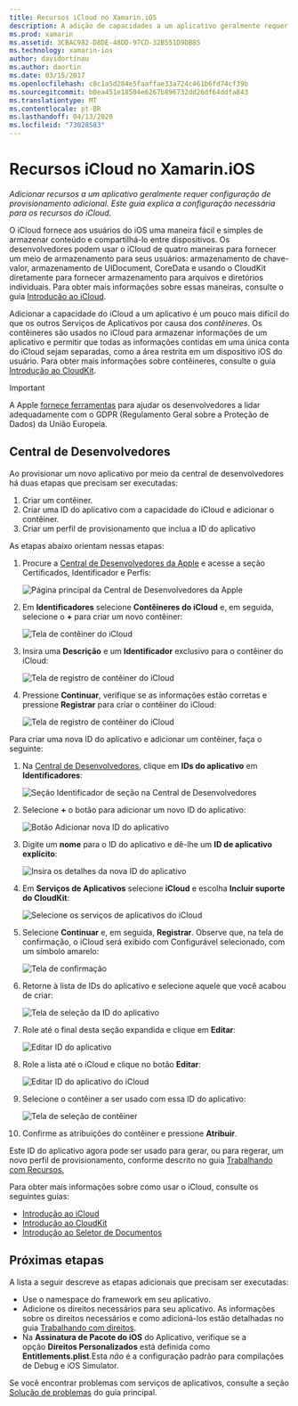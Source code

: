 ```yaml
---
title: Recursos iCloud no Xamarin.iOS
description: A adição de capacidades a um aplicativo geralmente requer uma configuração de provisionamento adicional. Este guia explica a configuração necessária para as funcionalidades do iCloud.
ms.prod: xamarin
ms.assetid: 3CBAC982-D8DE-48DD-97CD-32B551D9DB85
ms.technology: xamarin-ios
author: davidortinau
ms.author: daortin
ms.date: 03/15/2017
ms.openlocfilehash: c8c1a5d284e5faaffae33a724c461b6fd74cf39b
ms.sourcegitcommit: b0ea451e18504e6267b896732dd26df64ddfa843
ms.translationtype: MT
ms.contentlocale: pt-BR
ms.lasthandoff: 04/13/2020
ms.locfileid: "73028583"
---
```

# <a name="icloud-capabilities-in-xamarinios"></a>Recursos iCloud no Xamarin.iOS

_Adicionar recursos a um aplicativo geralmente requer configuração de provisionamento adicional. Este guia explica a configuração necessária para os recursos do iCloud._

O iCloud fornece aos usuários do iOS uma maneira fácil e simples de armazenar conteúdo e compartilhá-lo entre dispositivos. Os desenvolvedores podem usar o iCloud de quatro maneiras para fornecer um meio de armazenamento para seus usuários: armazenamento de chave-valor, armazenamento de UIDocument, CoreData e usando o CloudKit diretamente para fornecer armazenamento para arquivos e diretórios individuais. Para obter mais informações sobre essas maneiras, consulte o guia [Introdução ao iCloud](~/ios/data-cloud/introduction-to-icloud.md).

Adicionar a capacidade do iCloud a um aplicativo é um pouco mais difícil do que os outros Serviços de Aplicativos por causa dos _contêineres_. Os contêineres são usados no iCloud para armazenar informações de um aplicativo e permitir que todas as informações contidas em uma única conta do iCloud sejam separadas, como a área restrita em um dispositivo iOS do usuário. Para obter mais informações sobre contêineres, consulte o guia [Introdução ao CloudKit](~/ios/data-cloud/intro-to-cloudkit.md).

> [!IMPORTANT]
> A Apple [fornece ferramentas](https://developer.apple.com/support/allowing-users-to-manage-data/) para ajudar os desenvolvedores a lidar adequadamente com o GDPR (Regulamento Geral sobre a Proteção de Dados) da União Europeia.

<a name="icloud-developer-center" />

## <a name="developer-center"></a>Central de Desenvolvedores

Ao provisionar um novo aplicativo por meio da central de desenvolvedores há duas etapas que precisam ser executadas:

1. Criar um contêiner.
2. Criar uma ID do aplicativo com a capacidade do iCloud e adicionar o contêiner.
3. Criar um perfil de provisionamento que inclua a ID do aplicativo

As etapas abaixo orientam nessas etapas:

1. Procure a [Central de Desenvolvedores da Apple](https://developer.apple.com/account/) e acesse a seção Certificados, Identificador e Perfis: 
    
     ![Página principal da Central de Desenvolvedores da Apple](icloud-capabilities-images/image22.png)

2. Em **Identificadores** selecione **Contêineres do iCloud** e, em seguida, selecione o **+** para criar um novo contêiner:  
    
    ![Tela de contêiner do iCloud](icloud-capabilities-images/image23.png)

3. Insira uma **Descrição** e um **Identificador** exclusivo para o contêiner do iCloud: 
    
    ![Tela de registro de contêiner do iCloud](icloud-capabilities-images/image24.png)

4. Pressione **Continuar**, verifique se as informações estão corretas e pressione **Registrar** para criar o contêiner do iCloud:  
    
    ![Tela de registro de contêiner do iCloud](icloud-capabilities-images/image25.png)

Para criar uma nova ID do aplicativo e adicionar um contêiner, faça o seguinte:

1. Na [Central de Desenvolvedores](https://developer.apple.com/account/), clique em **IDs do aplicativo** em **Identificadores**: 
    
    ![Seção Identificador de seção na Central de Desenvolvedores](icloud-capabilities-images/image26.png)

2. Selecione **+** o botão para adicionar um novo ID do aplicativo: 
    
    ![Botão Adicionar nova ID do aplicativo](icloud-capabilities-images/image27.png)

3. Digite um **nome** para o ID do aplicativo e dê-lhe um **ID de aplicativo explícito**:
    
    ![Insira os detalhes da nova ID do aplicativo](icloud-capabilities-images/image28.png)

4. Em **Serviços de Aplicativos** selecione **iCloud** e escolha **Incluir suporte do CloudKit**:
    
    ![Selecione os serviços de aplicativos do iCloud](icloud-capabilities-images/image29.png)

5. Selecione **Continuar** e, em seguida, **Registrar**. Observe que, na tela de confirmação, o iCloud será exibido com Configurável selecionado, com um símbolo amarelo:   
    
    ![Tela de confirmação](icloud-capabilities-images/image30.png)

6. Retorne à lista de IDs do aplicativo e selecione aquele que você acabou de criar: 
    
    ![Tela de seleção da ID do aplicativo](icloud-capabilities-images/image31.png)

7. Role até o final desta seção expandida e clique em **Editar**:
    
    ![Editar ID do aplicativo](icloud-capabilities-images/image32.png)

8. Role a lista até o iCloud e clique no botão **Editar**:  
    
    ![Editar ID do aplicativo do iCloud](icloud-capabilities-images/image33.png)

9. Selecione o contêiner a ser usado com essa ID do aplicativo:  
    
    ![Tela de seleção de contêiner](icloud-capabilities-images/image34.png)

10. Confirme as atribuições do contêiner e pressione **Atribuir**.

Este ID do aplicativo agora pode ser usado para gerar, ou para regerar, um novo perfil de provisionamento, conforme descrito no guia [Trabalhando com Recursos.](~/ios/deploy-test/provisioning/capabilities/index.md) 

Para obter mais informações sobre como usar o iCloud, consulte os seguintes guias:

* [Introdução ao iCloud](~/ios/data-cloud/introduction-to-icloud.md)
* [Introdução ao CloudKit](~/ios/data-cloud/intro-to-cloudkit.md)
* [Introdução ao Seletor de Documentos](~/ios/platform/document-picker.md)

## <a name="next-steps"></a>Próximas etapas

A lista a seguir descreve as etapas adicionais que precisam ser executadas:

* Use o namespace do framework em seu aplicativo.
* Adicione os direitos necessários para seu aplicativo. As informações sobre os direitos necessários e como adicioná-los estão detalhadas no guia [Trabalhando com direitos](~/ios/deploy-test/provisioning/entitlements.md).
* Na **Assinatura de Pacote do iOS** do Aplicativo, verifique se a opção **Direitos Personalizados** está definida como **Entitlements.plist**.Esta _não_ é a configuração padrão para compilações de Debug e iOS Simulator.

Se você encontrar problemas com serviços de aplicativos, consulte a seção [Solução de problemas](~/ios/deploy-test/provisioning/capabilities/index.md) do guia principal.
